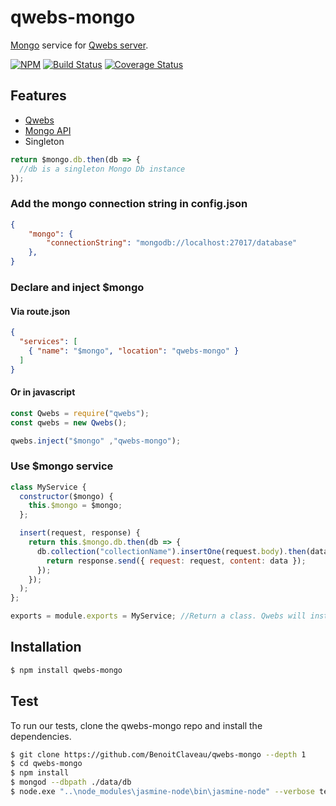 # qwebs-mongo
[Mongo](https://www.npmjs.com/package/mongodb) service for [Qwebs server](https://www.npmjs.com/package/qwebs).

 [![NPM][npm-image]][npm-url]
 [![Build Status][travis-image]][travis-url]
 [![Coverage Status][coveralls-image]][coveralls-url]

## Features

  * [Qwebs](https://www.npmjs.com/package/qwebs)
  * [Mongo API](http://mongodb.github.io/node-mongodb-native/2.2/api/)
  * Singleton

```js
return $mongo.db.then(db => {
  //db is a singleton Mongo Db instance
});
```

### Add the mongo connection string in config.json

```json
{
	"mongo": {
        "connectionString": "mongodb://localhost:27017/database"
    },
}
```

### Declare and inject $mongo

#### Via route.json
```json
{
  "services": [
    { "name": "$mongo", "location": "qwebs-mongo" }
  ]
}
```

#### Or in javascript
```js
const Qwebs = require("qwebs");
const qwebs = new Qwebs();

qwebs.inject("$mongo" ,"qwebs-mongo");
```

### Use $mongo service

```js
class MyService {
  constructor($mongo) {
    this.$mongo = $mongo;
  };

  insert(request, response) {
    return this.$mongo.db.then(db => {
      db.collection("collectionName").insertOne(request.body).then(data => {
        return response.send({ request: request, content: data });
      });
    });
  );
};

exports = module.exports = MyService; //Return a class. Qwebs will instanciate it;
```

## Installation

```bash
$ npm install qwebs-mongo
```

## Test

To run our tests, clone the qwebs-mongo repo and install the dependencies.

```bash
$ git clone https://github.com/BenoitClaveau/qwebs-mongo --depth 1
$ cd qwebs-mongo
$ npm install
$ mongod --dbpath ./data/db
$ node.exe "..\node_modules\jasmine-node\bin\jasmine-node" --verbose tests
```

[npm-image]: https://img.shields.io/npm/v/qwebs-mongo.svg
[npm-url]: https://npmjs.org/package/qwebs-mongo
[travis-image]: https://travis-ci.org/BenoitClaveau/qwebs-mongo.svg?branch=master
[travis-url]: https://travis-ci.org/BenoitClaveau/qwebs-mongo
[coveralls-image]: https://coveralls.io/repos/BenoitClaveau/qwebs-mongo/badge.svg?branch=master&service=github
[coveralls-url]: https://coveralls.io/github/BenoitClaveau/qwebs-mongo?branch=master
